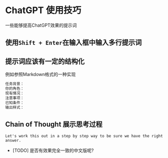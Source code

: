 # ChatGPT 使用技巧

一些能够提高ChatGPT效果的提示词

## 使用`Shift + Enter`在输入框中输入多行提示词

## 提示词应该有一定的结构化

例如参照Markdown格式的一种实现
```markdown
任务背景：
你的角色：
现有情况：
注意事项：
已知条件：
输出样式：
```

## Chain of Thought 展示思考过程

```text
Let's work this out in a step by step way to be sure we have the right answer.
```

- [TODO] 是否有效果完全一致的中文版呢?

